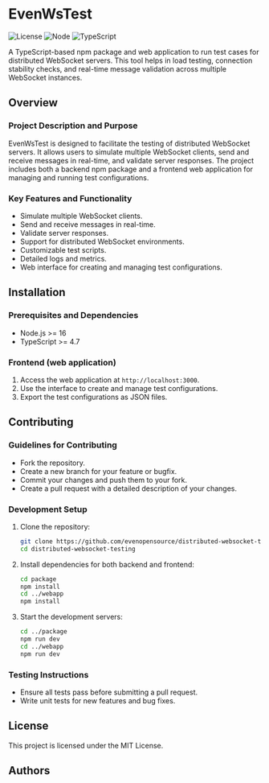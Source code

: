 # EvenWsTest

![License](https://img.shields.io/badge/license-MIT-blue.svg)
![Node](https://img.shields.io/badge/node-%3E%3D16-brightgreen)
![TypeScript](https://img.shields.io/badge/typescript-%3E%3D4.7-blue)

A TypeScript-based npm package and web application to run test cases for distributed WebSocket servers. This tool helps in load testing, connection stability checks, and real-time message validation across multiple WebSocket instances.

## Overview

### Project Description and Purpose
EvenWsTest is designed to facilitate the testing of distributed WebSocket servers. It allows users to simulate multiple WebSocket clients, send and receive messages in real-time, and validate server responses. The project includes both a backend npm package and a frontend web application for managing and running test configurations.

### Key Features and Functionality
- Simulate multiple WebSocket clients.
- Send and receive messages in real-time.
- Validate server responses.
- Support for distributed WebSocket environments.
- Customizable test scripts.
- Detailed logs and metrics.
- Web interface for creating and managing test configurations.

## Installation

### Prerequisites and Dependencies
- Node.js >= 16
- TypeScript >= 4.7


### Frontend (web application)
1. Access the web application at `http://localhost:3000`.
2. Use the interface to create and manage test configurations.
3. Export the test configurations as JSON files.

## Contributing

### Guidelines for Contributing
- Fork the repository.
- Create a new branch for your feature or bugfix.
- Commit your changes and push them to your fork.
- Create a pull request with a detailed description of your changes.

### Development Setup
1. Clone the repository:
    ```sh
    git clone https://github.com/evenopensource/distributed-websocket-testing.git
    cd distributed-websocket-testing
    ```

2. Install dependencies for both backend and frontend:
    ```sh
    cd package
    npm install
    cd ../webapp
    npm install
    ```

3. Start the development servers:
    ```sh
    cd ../package
    npm run dev
    cd ../webapp
    npm run dev
    ```

### Testing Instructions
- Ensure all tests pass before submitting a pull request.
- Write unit tests for new features and bug fixes.

## License

This project is licensed under the MIT License.

## Authors